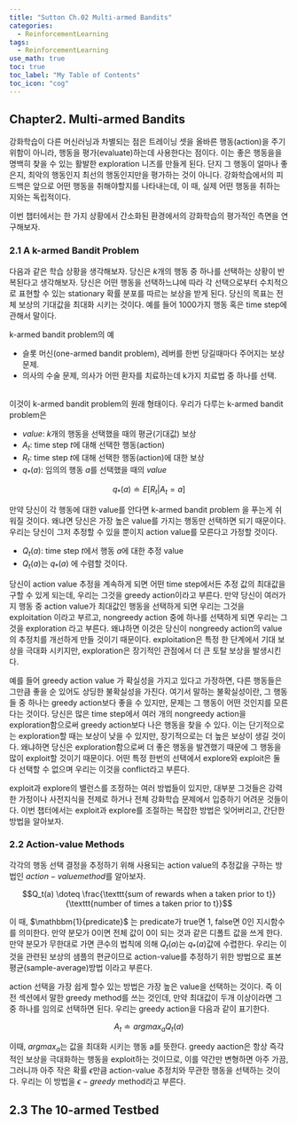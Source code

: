```yaml
---
title: "Sutton Ch.02 Multi-armed Bandits" 
categories:
  - ReinforcementLearning
tags:
  - ReinforcementLearning
use_math: true
toc: true
toc_label: "My Table of Contents"
toc_icon: "cog"
---
```



## Chapter2. Multi-armed Bandits

강화학습이 다른 머신러닝과 차별되는 점은 트레이닝 셋을 올바른 행동(action)을 주기 위함이 아니라, 
행동을 평가(evaluate)하는데 사용한다는 점이다. 
이는 좋은 행동을을 명백히 찾을 수 있는 활발한 exploration 니즈를 만들게 된다. 
단지 그 행동이 얼마나 좋은지, 최악의 행동인지 최선의 행동인지만을 평가하는 것이 아니다. 
강화학습에서의 피드백은 앞으로 어떤 행동을 취해야할지를 나타내는데, 이 때, 실제 어떤 행동을 취하는 지와는 독립적이다. 
<br />

이번 챕터에서는 한 가지 상황에서 간소화된 환경에서의 강화학습의 평가적인 측면을 연구해보자. 

### 2.1 A k-armed Bandit Problem

다음과 같은 학습 상황을 생각해보자. 
당신은 $k$개의 행동 중 하나를 선택하는 상황이 반복된다고 생각해보자. 
당신은 어떤 행동을 선택하느냐에 따라 각 선택으로부터 수치적으로 표현할 수 있는 stationary 확률 분포를 따르는 보상을 받게 된다. 
당신의 목표는 전체 보상의 기대값을 최대화 시키는 것이다. 
예를 들어 1000가지 행동 혹은 time step에 관해서 말이다. 
<br />

k-armed bandit problem의 예
* 슬롯 머신(one-armed bandit problem), 레버를 한번 당길때마다 주어지는 보상문제.
* 의사의 수술 문제, 의사가 어떤 환자를 치료하는데 k가지 치료법 중 하나를 선택. 

<br />
이것이 k-armed bandit problem의 원래 형태이다. 
우리가 다루는 k-armed bandit problem은 

* $value$: $k$개의 행동을 선택했을 때의 평균(기대값) 보상
* $A_t$: time step $t$에 대해 선택한 행동(action)
* $R_t$: time step $t$에 대해 선택한 행동(action)에 대한 보상 
* $q_{*}(a)$: 임의의 행동 $a$를 선택했을 때의 $value$

$$ q_{*}(a) \doteq E[R_t|A_t = a] $$

만약 당신이 각 행동에 대한 value를 안다면 k-armed bandit problem 을 푸는게 쉬워질 것이다. 
왜냐면 당신은 가장 높은 value를 가지는 행동만 선택하면 되기 때문이다.  
우리는 당신이 그저 추정할 수 있을 뿐이지 action value를 모른다고 가정할 것이다. 

* $Q_t(a)$: time step $t$에서 행동 $a$에 대한 추정 value 
* $Q_t(a)$는 $q_{*}(a)$ 에 수렴할 것이다.

당신이 action value 추정을 계속하게 되면 어떤 time step에서든 추정 값의 최대값을 구할 수 있게 되는데, 
우리는 그것을 greedy action이라고 부른다. 
만약 당신이 여러가지 행동 중 action value가 최대값인 행동을 선택하게 되면 우리는 그것을 exploitation 이라고 부르고,
nongreedy action 중에 하나를 선택하게 되면 우리는 그것을 exploration 라고 부른다. 
왜냐하면 이것은 당신이 nongreedy action의 value의 추정치를 개선하게 만들 것이기 때문이다. 
exploitation은 특정 한 단계에서 기대 보상을 극대화 시키지만, 
exploration은 장기적인 관점에서 더 큰 토탈 보상을 발생시킨다. 
<br />

예를 들어 greedy action value 가 확실성을 가지고 있다고 가정하면, 
다른 행동들은 그만큼 좋을 순 있어도 상딩한 불확실성을 가진다. 
여기서 말하는 불확실성이란, 그 행동들 중 하나는 greedy action보다 좋을 수 있지만, 
문제는 그 행동이 어떤 것인지를 모른다는 것이다. 
당신은 많은 time step에서 여러 개의 nongreedy action을 exploration함으로써 greedy action보다 나은 행동을 찾을 수 있다. 
이는 단기적으로는 exploration할 때는 보상이 낮을 수 있지만, 장기적으로는 더 높은 보상이 생길 것이다. 
왜냐하면 당신은 exploration함으로써 더 좋은 행동을 발견했기 때문에 그 행동을 많이 exploit할 것이기 때문이다. 
어떤 특정 한번의 선택에서 explore와 exploit은 둘 다 선택할 수 없으며 우리는 이것을 conflict라고 부른다. 
<br />

exploit과 explore의 밸런스를 조정하는 여러 방법들이 있지만, 
대부분 그것들은 강력한 가정이나 사전지식을 전제로 하거나 
전체 강화학습 문제에서 입증하기 어려운 것들이다. 
이번 챕터에서는 exploit과 explore를 조절하는 복잡한 방법은 잊어버리고, 
간단한 방법을 알아보자. 

### 2.2 Action-value Methods

각각의 행동 선택 결정을 추정하기 위해 사용되는 action value의 추정값을 구하는 방법인 $action-value method$를 알아보자.

$$Q_t(a) \doteq \frac{\texttt{sum of rewards when a taken prior to t}}{\texttt{number of times a taken prior to t}}$$

이 때, $\mathbbm{1}{predicate}$ 는 predicate가 true면 1, false면 0인 지시함수를 의미한다. 
만약 분모가 0이면 전체 값이 0이 되는 것과 같은 디폴트 값을 쓰게 한다. 
만약 분모가 무한대로 가면 큰수의 법칙에 의해 $Q_t(a)$는 $q_{*}(a)$값에 수렵한다. 
우리는 이것을 관련된 보상의 샘플의 편균이므로 action-value를 추정하기 위한 방법으로 표본 평균(sample-average)방법 이라고 부른다. 
<br />

action 선택을 가장 쉽게 할수 있는 방법은 가장 높은 value을 선택하는 것이다. 
즉 이전 섹션에서 말한 greedy method를 쓰는 것인데, 만약 최대값이 두개 이상이라면 그 중 하나를 임의로 선택하면 된다. 
우리는 greedy action을 다음과 같이 표기한다. 

$$A_t \doteq argmax_{a}Q_t(a) $$ 

이때, $argmax_{a}$는 값을 최대화 시키는 행동 a를 뜻한다. 
greedy aaction은 항상 즉각적인 보상을 극대화하는 행동을 exploit하는 것이므로, 
이를 약간만 변형하면 아주 가끔, 그러니까 아주 작은 확률 $\epsilon$만큼 action-value 추정치와 무관한 행동을 선택하는 것이다. 
우리는 이 방법을 $\epsilon-greedy$ method라고 부른다. 

## 2.3 The 10-armed Testbed




